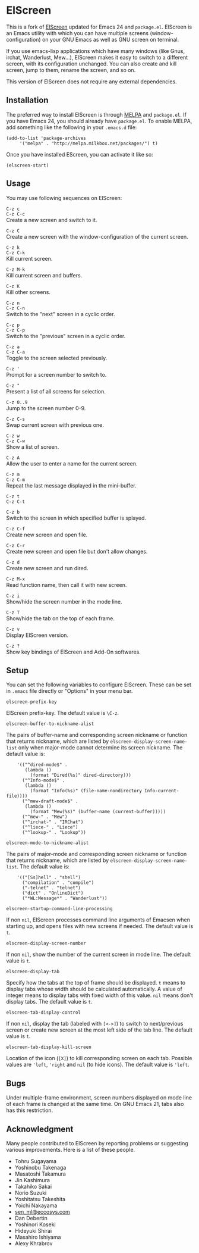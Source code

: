 ElScreen
==========


This is a fork of
[ElScreen](http://www.morishima.net/~naoto/elscreen-en/?lang=en)
updated for Emacs 24 and `package.el`.  ElScreen is an Emacs utility
with which you can have multiple screens (window-configuration) on
your GNU Emacs as well as GNU screen on terminal.

If you use emacs-lisp applications which have many windows (like
Gnus, irchat, Wanderlust, Mew...), ElScreen makes it easy to
switch to a different screen, with its configuration unchanged.
You can also create and kill screen, jump to them, rename the
screen, and so on.

This version of ElScreen does not require any external dependencies.


Installation
------------


The preferred way to install ElScreen is through
[MELPA](http://melpa.milkbox.net) and `package.el`.  If you have Emacs 24,
you should already have `package.el`.  To enable MELPA, add something
like the following in your `.emacs.d` file:

    (add-to-list 'package-archives
         '("melpa" . "http://melpa.milkbox.net/packages/") t)

Once you have installed EScreen, you can activate it like so:

    (elscreen-start)


Usage
-----
You may use following sequences on ElScreen:

`C-z c`<br />
`C-z C-c`<br />
Create a new screen and switch to it.

`C-z C`<br />
Create a new screen with the window-configuration of
the current screen.
           
`C-z k`<br />
`C-z C-k`<br />
Kill current screen.

`C-z M-k`<br />
Kill current screen and buffers.

`C-z K`<br />
Kill other screens.

`C-z n`<br />
`C-z C-n`<br />
Switch to the "next" screen in a cyclic order.

`C-z p`<br />
`C-z C-p`<br />
Switch to the "previous" screen in a cyclic order.

`C-z a`<br />
`C-z C-a`<br />
Toggle to the screen selected previously.

`C-z '`<br />
Prompt for a screen number to switch to.

`C-z "`<br />
Present a list of all screens for selection.

`C-z 0..9`<br />
Jump to the screen number 0-9.

`C-z C-s`<br />
Swap current screen with previous one.
  
`C-z w`<br />
`C-z C-w`<br />
Show a list of screen.
  
`C-z A`<br />
Allow the user to enter a name for the current screen.

`C-z m`<br />
`C-z C-m`<br />
Repeat the last message displayed in the mini-buffer.
  
`C-z t`<br />
`C-z C-t`<br />
    
`C-z b`<br />
Switch to the screen in which specified buffer is
splayed.
  
`C-z C-f`<br />
Create new screen and open file.
  
`C-z C-r`<br />
Create new screen and open file but don't allow changes.
  
`C-z d`<br />
Create new screen and run dired.

`C-z M-x`<br />
Read function name, then call it with new screen.

`C-z i`<br />
Show/hide the screen number in the mode line.

`C-z T`<br />
Show/hide the tab on the top of each frame.

`C-z v`<br />
Display ElScreen version.

`C-z ?`<br />
Show key bindings of ElScreen and Add-On softwares.
  


Setup
-----
You can set the following variables to configure ElScreen.  These
can be set in `.emacs` file directly or "Options" in your menu bar.

    elscreen-prefix-key

ElScreen prefix-key.  The default value is `\C-z`.

    elscreen-buffer-to-nickname-alist

The pairs of buffer-name and corresponding screen nickname or function
that returns nickname, which are listed by
`elscreen-display-screen-name-list` only when major-mode cannot
determine its screen nickname.  The default value is:

        '(("^dired-mode$" .
           (lambda ()
             (format "Dired(%s)" dired-directory)))
          ("^Info-mode$" .
           (lambda ()
             (format "Info(%s)" (file-name-nondirectory Info-current-file))))
          ("^mew-draft-mode$" .
           (lambda ()
             (format "Mew(%s)" (buffer-name (current-buffer)))))
          ("^mew-" . "Mew")
          ("^irchat-" . "IRChat")
          ("^liece-" . "Liece")
          ("^lookup-" . "Lookup"))

    elscreen-mode-to-nickname-alist

The pairs of major-mode and corresponding screen nickname or function
that returns nickname, which are listed by
`elscreen-display-screen-name-list`.  The default value is:

        '(("[Ss]hell" . "shell")
          ("compilation" . "compile")
          ("-telnet" . "telnet")
          ("dict" . "OnlineDict")
          ("*WL:Message*" . "Wanderlust"))

    elscreen-startup-command-line-processing

If non `nil`, ElScreen processes command line arguments of Emacsen when
starting up, and opens files with new screens if needed.  The default
value is `t`.

    elscreen-display-screen-number

If non `nil`, show the number of the current screen in mode line.  The
default value is `t`.

    elscreen-display-tab

Specify how the tabs at the top of frame should be displayed.  `t` means
to display tabs whose width should be calculated automatically.  A
value of integer means to display tabs with fixed width of this value.
`nil` means don't display tabs.  The default value is `t`.

    elscreen-tab-display-control

If non `nil`, display the tab (labeled with `[<->]`) to switch to
next/previous screen or create new screen at the most left side of the
tab line.  The default value is `t`.

    elscreen-tab-display-kill-screen

Location of the icon (`[X]`) to kill corresponding screen on each tab.
Possible values are `'left`, `'right` and `nil` (to hide icons).  The
default value is `'left`.


Bugs
----
Under multiple-frame environment, screen numbers displayed on mode
line of each frame is changed at the same time.  On GNU Emacs 21, tabs
also has this restriction.


Acknowledgment
--------------
Many people contributed to ElScreen by reporting problems or suggesting
various improvements.  Here is a list of these people.

  * Tohru Sugayama
  * Yoshinobu Takenaga
  * Masatoshi Takamura
  * Jin Kashimura
  * Takahiko Sakai
  * Norio Suzuki
  * Yoshitatsu Takeshita
  * Yoichi Nakayama
  * sen_ml@eccosys.com
  * Dan Debertin
  * Yoshinori Koseki
  * Hideyuki Shirai
  * Masahiro Ishiyama
  * Alexy Khrabrov
